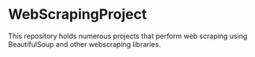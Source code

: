 # WebScrapingProject
This repository holds numerous projects that perform web scraping using BeautifulSoup and other webscraping libraries.
